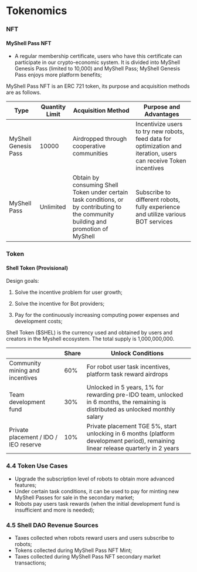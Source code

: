# Tokenomics

### NFT

#### MyShell Pass NFT

* A regular membership certificate, users who have this certificate can participate in our crypto-economic system. It is divided into MyShell Genesis Pass (limited to 10,000) and MyShell Pass; MyShell Genesis Pass enjoys more platform benefits;

MyShell Pass NFT is an ERC 721 token, its purpose and acquisition methods are as follows.

| Type                  | Quantity Limit | Acquisition Method                                          | Purpose and Advantages                              |
| --------------------- | -------------- | ------------------------------------------------------------ | -------------------------------------------------- |
| MyShell Genesis Pass  | 10000          | Airdropped through cooperative communities                  | Incentivize users to try new robots, feed data for optimization and iteration, users can receive Token incentives |
| MyShell Pass          | Unlimited      | Obtain by consuming Shell Token under certain task conditions, or by contributing to the community building and promotion of MyShell | Subscribe to different robots, fully experience and utilize various BOT services |

### Token

#### Shell Token (Provisional)

Design goals:

1. Solve the incentive problem for user growth;

2. Solve the incentive for Bot providers;

3. Pay for the continuously increasing computing power expenses and development costs;



Shell Token ($SHEL) is the currency used and obtained by users and creators in the Myshell ecosystem. The total supply is 1,000,000,000.

|                    | Share | Unlock Conditions                                       |
| ------------------ | ----- | ------------------------------------------------------- |
| Community mining and incentives | 60%   | For robot user task incentives, platform task reward airdrops |
| Team development fund | 30%   | Unlocked in 5 years, 1% for rewarding pre-IDO team, unlocked in 6 months, the remaining is distributed as unlocked monthly salary |
| Private placement / IDO / IEO reserve | 10%   | Private placement TGE 5%, start unlocking in 6 months (platform development period), remaining linear release quarterly in 2 years |

### 4.4 Token Use Cases

* Upgrade the subscription level of robots to obtain more advanced features;
* Under certain task conditions, it can be used to pay for minting new MyShell Passes for sale in the secondary market;
* Robots pay users task rewards (when the initial development fund is insufficient and more is needed);

### 4.5 Shell DAO Revenue Sources

* Taxes collected when robots reward users and users subscribe to robots;
* Tokens collected during MyShell Pass NFT Mint;
* Taxes collected during MyShell Pass NFT secondary market transactions;